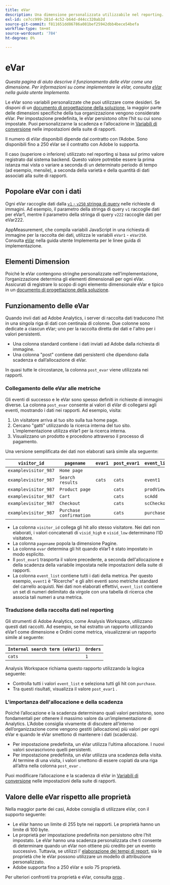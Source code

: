 ```yaml
---
title: eVar
description: Una dimensione personalizzata utilizzabile nel reporting.
exl-id: ce7cc999-281d-4c52-b64d-d44cc320ab2d
source-git-commit: f811651dd86786a081bef25942dbb4bece54befa
workflow-type: tm+mt
source-wordcount: '784'
ht-degree: 0%

---
```


# eVar

*Questa pagina di aiuto descrive il funzionamento delle eVar come una dimensione. Per informazioni su come implementare le eVar, consulta [eVar](/help/implement/vars/page-vars/evar.md) nella guida utente Implementa.*

Le eVar sono variabili personalizzate che puoi utilizzare come desideri. Se disponi di un [documento di progettazione della soluzione](/help/implement/prepare/solution-design.md), la maggior parte delle dimensioni specifiche della tua organizzazione vengono considerate eVar. Per impostazione predefinita, le eVar persistono oltre l’hit su cui sono impostate. Puoi personalizzarne la scadenza e l’allocazione in [Variabili di conversione](/help/admin/admin/conversion-var-admin/conversion-var-admin.md) nelle impostazioni della suite di rapporti.

Il numero di eVar disponibili dipende dal contratto con l’Adobe. Sono disponibili fino a 250 eVar se il contratto con Adobe lo supporta.

Il caso (superiore o inferiore) utilizzato nel reporting si basa sul primo valore registrato dal sistema backend. Questo valore potrebbe essere la prima istanza mai vista o variare a seconda di un determinato periodo di tempo (ad esempio, mensile), a seconda della varietà e della quantità di dati associati alla suite di rapporti.

## Popolare eVar con i dati

Ogni eVar raccoglie dati dalla [`v1` - `v250` stringa di query](/help/implement/validate/query-parameters.md) nelle richieste di immagini. Ad esempio, il parametro della stringa di query `v1` raccoglie dati per eVar1, mentre il parametro della stringa di query `v222` raccoglie dati per eVar222.

AppMeasurement, che compila variabili JavaScript in una richiesta di immagine per la raccolta dei dati, utilizza le variabili `eVar1` - `eVar250`. Consulta [eVar](/help/implement/vars/page-vars/evar.md) nella guida utente Implementa per le linee guida di implementazione.

## Elementi Dimension

Poiché le eVar contengono stringhe personalizzate nell’implementazione, l’organizzazione determina gli elementi dimensionali per ogni eVar. Assicurati di registrare lo scopo di ogni elemento dimensionale eVar e tipico in un [documento di progettazione della soluzione](/help/implement/prepare/solution-design.md).

## Funzionamento delle eVar

Quando invii dati ad Adobe Analytics, i server di raccolta dati traducono l’hit in una singola riga di dati con centinaia di colonne. Due colonne sono dedicate a ciascun eVar; uno per la raccolta diretta dei dati e l&#39;altro per i valori persistenti.

* Una colonna standard contiene i dati inviati ad Adobe dalla richiesta di immagine.
* Una colonna &quot;post&quot; contiene dati persistenti che dipendono dalla scadenza e dall’allocazione di eVar.

In quasi tutte le circostanze, la colonna `post_evar` viene utilizzata nei rapporti.

### Collegamento delle eVar alle metriche

Gli eventi di successo e le eVar sono spesso definiti in richieste di immagini diverse. La colonna `post_evar` consente ai valori di eVar di collegarsi agli eventi, mostrando i dati nei rapporti. Ad esempio, visita:

1. Un visitatore arriva al tuo sito sulla tua home page.
2. Cercano &quot;gatti&quot; utilizzando la ricerca interna del tuo sito. L’implementazione utilizza eVar1 per la ricerca interna.
3. Visualizzano un prodotto e procedono attraverso il processo di pagamento.

Una versione semplificata dei dati non elaborati sarà simile alla seguente:

| `visitor_id` | `pagename` | `evar1` | `post_evar1` | `event_list` |
| --- | --- | --- | --- | --- |
| `examplevisitor_987` | `Home page` |  |  |  |
| `examplevisitor_987` | `Search results` | `cats` | `cats` | `event1` |
| `examplevisitor_987` | `Product page` |  | `cats` | `prodView` |
| `examplevisitor_987` | `Cart` |  | `cats` | `scAdd` |
| `examplevisitor_987` | `Checkout` |  | `cats` | `scCheckout` |
| `examplevisitor_987` | `Purchase confirmation` |  | `cats` | `purchase` |

* La colonna `visitor_id` collega gli hit allo stesso visitatore. Nei dati non elaborati, i valori concatenati di `visid_high` e `visid_low` determinano l’ID visitatore.
* La colonna `pagename` popola la dimensione Pagine.
* La colonna `evar` determina gli hit quando eVar1 è stato impostato in modo esplicito.
* Il `post_evar1` trasporta il valore precedente, a seconda dell&#39;allocazione e della scadenza della variabile impostata nelle impostazioni della suite di rapporti.
* La colonna `event_list` contiene tutti i dati della metrica. Per questo esempio, `event1` è &quot;Ricerche&quot; e gli altri eventi sono metriche standard del carrello acquisti. Nei dati non elaborati effettivi, `event_list` contiene un set di numeri delimitato da virgole con una tabella di ricerca che associa tali numeri a una metrica.

### Traduzione della raccolta dati nel reporting

Gli strumenti di Adobe Analytics, come Analysis Workspace, utilizzano questi dati raccolti. Ad esempio, se hai estratto un rapporto utilizzando eVar1 come dimensione e Ordini come metrica, visualizzerai un rapporto simile al seguente:

| `Internal search term (eVar1)` | `Orders` |
| --- | --- |
| `cats` | `1` |

Analysis Workspace richiama questo rapporto utilizzando la logica seguente:

* Controlla tutti i valori `event_list` e seleziona tutti gli hit con `purchase`.
* Tra questi risultati, visualizza il valore `post_evar1` .

### L&#39;importanza dell&#39;allocazione e della scadenza

Poiché l’allocazione e la scadenza determinano quali valori persistono, sono fondamentali per ottenere il massimo valore da un’implementazione di Analytics. L’Adobe consiglia vivamente di discutere all’interno dell’organizzazione come vengono gestiti (allocazione) più valori per ogni eVar e quando le eVar smettono di mantenere i dati (scadenza).

* Per impostazione predefinita, un eVar utilizza l’ultima allocazione. I nuovi valori sovrascrivono quelli persistenti.
* Per impostazione predefinita, un eVar utilizza una scadenza della visita. Al termine di una visita, i valori smettono di essere copiati da una riga all’altra nella colonna `post_evar` .

Puoi modificare l’allocazione e la scadenza di eVar in [Variabili di conversione](/help/admin/admin/conversion-var-admin/conversion-var-admin.md) nelle impostazioni della suite di rapporti.

## Valore delle eVar rispetto alle proprietà

Nella maggior parte dei casi, Adobe consiglia di utilizzare eVar, con il supporto seguente:

* Le eVar hanno un limite di 255 byte nei rapporti. Le proprietà hanno un limite di 100 byte.
* Le proprietà per impostazione predefinita non persistono oltre l’hit impostato. Le eVar hanno una scadenza personalizzata che ti consente di determinare quando un eVar non ottiene più credito per un evento successivo. Tuttavia, se utilizzi l’ [elaborazione dei tempi di report](/help/components/vrs/vrs-report-time-processing.md), sia le proprietà che le eVar possono utilizzare un modello di attribuzione personalizzato.
* Adobe supporta fino a 250 eVar e solo 75 proprietà.

Per ulteriori confronti tra proprietà e eVar, consulta [prop](prop.md) .
